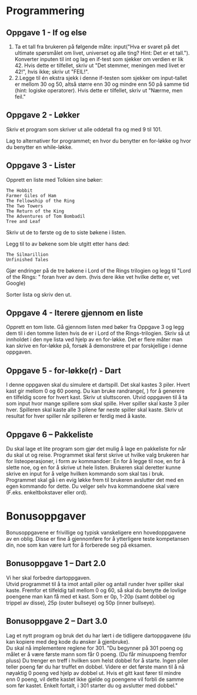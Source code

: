 # Programmering 

## Oppgave 1 - If og else

1. Ta et tall fra brukeren på følgende måte: input("Hva er svaret på det ultimate spørsmålet om livet, universet og alle ting? Hint: Det er et tall."). Konverter inputen til int og lag en if-test som sjekker om verdien er lik 42. Hvis dette er tilfellet, skriv ut "Det stemmer, meningen med livet er 42!", hvis ikke; skriv ut "FEIL!".
2. 2.Legge til én ekstra sjekk i denne if-testen som sjekker om input-tallet er mellom 30 og 50, altså større enn 30 og mindre enn 50 på samme tid (hint: logiske operatorer). Hvis dette er tilfellet, skriv ut "Nærme, men feil." 

 

## Oppgave 2 - Løkker 

Skriv et program som skriver ut alle oddetall fra og med 9 til 101. 

Lag to alternativer for programmet; en hvor du benytter en for-løkke og hvor du benytter en while-løkke. 

 

## Oppgave 3 - Lister 

Opprett en liste med Tolkien sine bøker: 

    The Hobbit 
    Farmer Giles of Ham  
    The Fellowship of the Ring 
    The Two Towers 
    The Return of the King 
    The Adventures of Tom Bombadil  
    Tree and Leaf 

Skriv ut de to første og de to siste bøkene i listen.

Legg til to av bøkene som ble utgitt etter hans død:

    The Silmarillion 
    Unfinished Tales  
    
Gjør endringer på de tre bøkene i Lord of the Rings trilogien og legg til "Lord of the Rings: " foran hver av dem. (hvis dere ikke vet hvilke dette er, vet Google) 

Sorter lista og skriv den ut. 

 

## Oppgave 4 - Iterere gjennom en liste 

Opprett en tom liste. Gå gjennom listen med bøker fra Oppgave 3 og legg dem til i den tomme listen hvis de er i Lord of the Rings-trilogien. Skriv så ut innholdet i den nye lista ved hjelp av en for-løkke. Det er flere måter man kan skrive en for-løkke på, forsøk å demonstrere et par forskjellige i denne oppgaven. 

 

## Oppgave 5 - for-løkke(r) - Dart

I denne oppgaven skal du simulere et dartspill. Det skal kastes 3 piler. Hvert kast gir mellom 0 og 60 poeng. Du kan bruke randrange(<fra>, <til>) for å generere en tilfeldig score for hvert kast. Skriv ut sluttscoren. 
Utvid oppgaven til å ta som input hvor mange spillere som skal spille. Hver spiller skal kaste 3 piler hver. Spilleren skal kaste alle 3 pilene før neste spiller skal kaste. Skriv ut resultat for hver spiller når spilleren er ferdig med å kaste. 

 

## Oppgave 6 – Pakkeliste

Du skal lage et lite program som gjør det mulig å lage en pakkeliste for når du skal ut og reise. Programmet skal først skrive ut hvilke valg brukeren har for listeoperasjoner, i form av kommandoer: En for å legge til noe, en for å slette noe, og en for å skrive ut hele listen. Brukeren skal deretter kunne skrive en input for å velge hvilken kommando som skal tas i bruk. Programmet skal gå i en evig løkke frem til brukeren avslutter det med en egen kommando for dette. Du velger selv hva kommandoene skal være (F.eks. enkeltbokstaver eller ord).

  
# Bonusoppgaver

Bonusoppgavene er frivillige og typisk vanskeligere enn hovedoppgavene av en oblig. Disse er fine å gjennomføre for å ytterligere teste kompetansen din, noe som kan være lurt for å forberede seg på eksamen.

## Bonusoppgave 1 – Dart 2.0 

Vi her skal forbedre dartoppgaven.  
Utvid programmet til å ta imot antall piler og antall runder hver spiller skal kaste. 
Fremfor et tilfeldig tall mellom 0 og 60, så skal du benytte de lovlige poengene man kan få med et kast. Som er 0p, 1-20p (samt dobbel og trippel av disse), 25p (outer bullseye) og 50p (inner bullseye). 

 

## Bonusoppgave 2 – Dart 3.0 

Lag et nytt program og bruk det du har lært i de tidligere dartoppgavene (du kan kopiere med deg kode du ønsker å gjenbruke).  
Du skal nå implementere reglene for 301. 
"Du begynner på 301 poeng og målet er å være første mann som får 0 poeng. (Du får minuspoeng fremfor pluss) 
Du trenger en treff i hvilken som helst dobbel for å starte. Ingen piler teller poeng før du har truffet en dobbel. 
Videre er det første mann til å nå nøyaktig 0 poeng ved hjelp av dobbel ut. Hvis et gitt kast fører til mindre enn 0 poeng, vil dette kastet ikke gjelde og poengene vil forbli de samme som før kastet. 
Enkelt fortalt, i 301 starter du og avslutter med dobbel."
